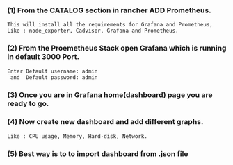 ### (1) From the CATALOG section in rancher ADD Prometheus.
```
This will install all the requirements for Grafana and Prometheus, 
Like : node_exporter, Cadvisor, Grafana and Prometheus.
```
### (2) From the Proemetheus Stack open Grafana which is running in default 3000 Port.
```
Enter Default username: admin
 and  Default password: admin
```
### (3) Once you are in Grafana home(dashboard) page you are ready to go.
### (4) Now create new dashboard and add different graphs. 
```
Like : CPU usage, Memory, Hard-disk, Network. 
```
### (5) Best way is to to import dashboard from .json file 

